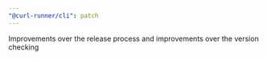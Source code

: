 ```yaml
---
"@curl-runner/cli": patch
---
```


Improvements over the release process and improvements over the version checking
